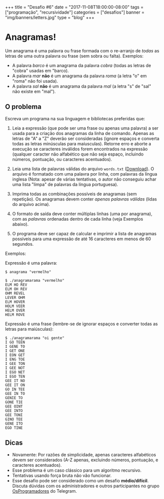 +++
title = "Desafio #6"
date = "2017-11-08T18:00:00-08:00"
tags = ["programação", "recursividade"]
categories = ["desafios"]
banner = "img/banners/letters.jpg"
type = "blog"
+++

# Anagramas!

Um anagrama é uma palavra ou frase formada com o re-arranjo de *todas* as letras de uma outra palavra ou frase (sem sobra ou falta). Exemplos:

* A palavra *barco* é um anagrama da palavra *cobra* (todas as letras de "cobra" usadas em "barco).
* A palavra *mar* **não** é um anagrama da palavra *roma* (a letra "o" em "roma" não foi usada).
* A palavra *sal* **não** é um anagrama da palavra *mal* (a letra "s" de "sal" não existe em "mal").

## O problema

Escreva um programa na sua linguagem e bibliotecas preferidas que:

1. Leia a expressão (que pode ser uma frase ou apenas uma palavra) a ser usada para a criação dos anagramas da linha de comando. Apenas as letras de "A" a "Z" deverão ser consideradas (ignore espaços e converta todas as letras minúsculas para maíusculas). Retorne erro e aborte a execução se caracteres inválidos forem encontrados na expressão (qualquer caracter não alfabético que não seja espaço, incluindo números, pontuação, ou caracteres acentuados).

2. Leia uma lista de palavras válidas do arquivo `words.txt` ([Download](https://osprogramadores.com/desafios/d06/words.txt)). O arquivo é formatado com uma palavra por linha, com palavras da língua inglesa (Nota: apesar de várias tentativas, o autor não conseguiu achar uma lista "limpa" de palavras da língua portuguesa).

3. Imprima todas as combinações possíveis de anagramas (sem repetição). Os anagramas devem conter *apenas palavras válidas* (lidas do arquivo acima).

4. O formato de saída deve conter múltiplas linhas (uma por anagrama), com as *palavras* ordenadas dentro de cada linha (veja Exemplos abaixo).

5. O programa deve ser capaz de calcular e imprimir a lista de anagramas possíveis para uma expressão de até 16 caracteres em menos de 60 segundos.

Exemplos:

Expressão é uma palavra:

```
$ anagrama "vermelho"

$ ./anagramarama "vermelho"
ELM HO REV
ELM OH REV
OHM REVEL
LEVER OHM
ELM HOVER
HOLM VEER
HELM OVER
HELM ROVE
```

Expressão é uma frase (lembre-se de ignorar espaços e converter todas as letras para maiúsculas):

```
$ ./anagramarama "oi gente"
I GO TEEN
I GENE TO
I GET ONE
I EON GET
I ENG TOE
I GEE TON
I GEE NOT
I EGO NET
I EGO TEN
GEE IT NO
GEE IT ON
GO IN TEE
GEE IN TO
GENIE TO
GONE TIE
GEE OINT
GEE INTO
GEE TONI
GINO TEE
GENE ITO
EGO TINE
```

## Dicas

* Novamente: Por razões de simplicidade, apenas caracteres alfabéticos devem ser considerados (A-Z apenas, excluindo números, pontuação, e caracteres acentuados).
* Esse problema é um caso clássico para um algoritmo recursivo.
* Tentativas usando força bruta não vão funcionar.
* Esse desafio pode ser considerado como um desafio **médio/difícil**. Discuta dúvidas com os administradores e outros participantes no grupo [OsProgramadores](https://t.me/OsProgramadores) do Telegram.

